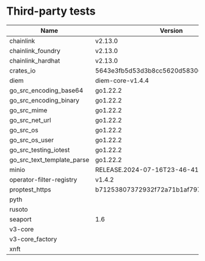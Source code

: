 # Third-party tests

| Name                       | Version                                  | Framework | Full | Linux | macOS | Windows | Partition |
| -------------------------- | ---------------------------------------- | --------- | ---- | ----- | ----- | ------- | --------- |
| chainlink                  | v2.13.0                                  |           |      | X     | X     | X       | 0         |
| chainlink_foundry          | v2.13.0                                  | foundry   | X    | X     | X     | X       | 1         |
| chainlink_hardhat          | v2.13.0                                  | hardhat   |      | X     | X     | X       | 0         |
| crates_io                  | 5643e3fb5d53d3b8cc5620d583068ae17e82b5c3 |           |      | X     | X     | X       | 0         |
| diem                       | diem-core-v1.4.4                         |           |      | X     | X     | X       | 0         |
| go_src_encoding_base64     | go1.22.2                                 | go        | X    | X     | X     | X       | 0         |
| go_src_encoding_binary     | go1.22.2                                 | go        | X    | X     | X     | X       | 0         |
| go_src_mime                | go1.22.2                                 | go        | X    | X     | X     |         | 0         |
| go_src_net_url             | go1.22.2                                 | go        | X    | X     | X     | X       | 0         |
| go_src_os                  | go1.22.2                                 | go        | X    |       | X     |         | 0         |
| go_src_os_user             | go1.22.2                                 | go        | X    | X     |       |         | 1         |
| go_src_testing_iotest      | go1.22.2                                 | go        | X    | X     | X     | X       | 1         |
| go_src_text_template_parse | go1.22.2                                 | go        | X    | X     | X     | X       | 1         |
| minio                      | RELEASE.2024-07-16T23-46-41Z             |           |      | X     | X     | X       | 1         |
| operator-filter-registry   | v1.4.2                                   |           |      | X     | X     | X       | 0         |
| proptest_https             | b71253807372932f72a71b1af7975371a41e7c88 |           | X    | X     | X     | X       | 0         |
| pyth                       |                                          | anchor    |      | X     | X     |         | 0         |
| rusoto                     |                                          |           |      | X     | X     | X       | 1         |
| seaport                    | 1.6                                      | hardhat   |      | X     | X     | X       | 1         |
| v3-core                    |                                          |           |      | X     | X     | X       | 0         |
| v3-core_factory            |                                          |           | X    | X     | X     | X       | 1         |
| xnft                       |                                          | anchor    | X    | X     |       |         | 1         |
